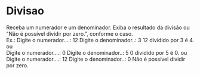 # Divisao
Receba um numerador e um denominador. Exiba o resultado da divisão ou "Não é possível dividir por zero.", conforme o caso.  
Ex.:  Digite o numerador....: 12
 Digite o denominador..: 3 
 12 dividido por 3 é 4. 
 ou  
 Digite o numerador....: 0 
 Digite o denominador..: 5 
 0 dividido por 5 é 0.
 ou 
 Digite o numerador....: 12
 Digite o denominador..: 0 
 Não é possível dividir por zero.
